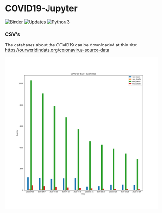 # COVID19-Jupyter

[![Binder](https://mybinder.org/badge_logo.svg)](https://mybinder.org/v2/gh/WanderWashington/COVID19-Jupyter/master)
[![Updates](https://pyup.io/repos/github/WanderWashington/COVID19-Jupyter/shield.svg)](https://pyup.io/repos/github/WanderWashington/COVID19-Jupyter/)
[![Python 3](https://pyup.io/repos/github/WanderWashington/COVID19-Jupyter/python-3-shield.svg)](https://pyup.io/repos/github/WanderWashington/COVID19-Jupyter/)


### CSV's
The databases about the COVID19 can be downloaded at this site: https://ourworldindata.org/coronavirus-source-data



![COVID-19 Brazil - 04-02-2020](https://github.com/WanderWashington/COVID19-Jupyter/blob/master/Charts/BrazilCasesPerDay.png)




